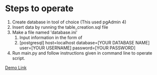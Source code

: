 # Steps to operate

1. Create database in tool of choice (This used pgAdmin 4)
2. Insert data by running the table_creation.sql file
3. Make a file named 'database.ini'
   1. Input information in the form of
   2. 
        [postgresql]
        host=localhost
        database=[YOUR DATABASE NAME]
        user=[YOUR USERNAME]
        password=[YOUR PASSWORD]
4. Run main.py and follow instructions given in command line to operate script.

[Demo Link](https://youtu.be/4BwE-7NY9L4)